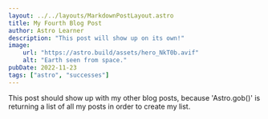 ```yaml
---
layout: ../../layouts/MarkdownPostLayout.astro
title: My Fourth Blog Post
author: Astro Learner
description: "This post will show up on its own!"
image:
    url: "https://astro.build/assets/hero_NkT0b.avif"
    alt: "Earth seen from space."
pubDate: 2022-11-23
tags: ["astro", "successes"]
---
```

This post should show up with my other blog posts, because 'Astro.gob()' is returning a list of all my posts in order to create my list.